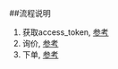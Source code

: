 ##流程说明

1. 获取access_token, [参考](https://github.com/360bao/Manual/blob/master/%E5%BC%80%E6%94%BE%E5%B9%B3%E5%8F%B0/%E9%94%80%E5%94%AE%E6%8E%A5%E5%85%A5api/%E5%AE%A2%E6%88%B7%E7%AB%AF%E8%AE%A4%E8%AF%81%E5%92%8C%E6%8E%88%E6%9D%83/%E8%8E%B7%E5%8F%96access_token.md)
2. 询价, [参考](https://github.com/360bao/Manual/blob/master/%E5%BC%80%E6%94%BE%E5%B9%B3%E5%8F%B0/%E9%94%80%E5%94%AE%E6%8E%A5%E5%85%A5api/%E8%AF%A2%E4%BB%B7.md)
3. 下单, [参考](https://github.com/360bao/Manual/blob/master/%E5%BC%80%E6%94%BE%E5%B9%B3%E5%8F%B0/%E9%94%80%E5%94%AE%E6%8E%A5%E5%85%A5api/%E4%B8%8B%E5%8D%95.md)

